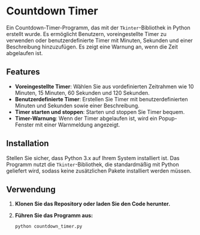 # Countdown Timer

Ein Countdown-Timer-Programm, das mit der `Tkinter`-Bibliothek in Python erstellt wurde. Es ermöglicht Benutzern, voreingestellte Timer zu verwenden oder benutzerdefinierte Timer mit Minuten, Sekunden und einer Beschreibung hinzuzufügen. Es zeigt eine Warnung an, wenn die Zeit abgelaufen ist.

## Features

- **Voreingestellte Timer**: Wählen Sie aus vordefinierten Zeitrahmen wie 10 Minuten, 15 Minuten, 60 Sekunden und 120 Sekunden.
- **Benutzerdefinierte Timer**: Erstellen Sie Timer mit benutzerdefinierten Minuten und Sekunden sowie einer Beschreibung.
- **Timer starten und stoppen**: Starten und stoppen Sie Timer bequem.
- **Timer-Warnung**: Wenn der Timer abgelaufen ist, wird ein Popup-Fenster mit einer Warnmeldung angezeigt.
  
## Installation

Stellen Sie sicher, dass Python 3.x auf Ihrem System installiert ist. Das Programm nutzt die `Tkinter`-Bibliothek, die standardmäßig mit Python geliefert wird, sodass keine zusätzlichen Pakete installiert werden müssen.

## Verwendung

1. **Klonen Sie das Repository oder laden Sie den Code herunter.**
2. **Führen Sie das Programm aus:**

   ```bash
   python countdown_timer.py
